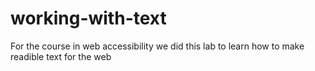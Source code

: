 # working-with-text
For the course in web accessibility we did this lab to learn how to make readible text for the web
